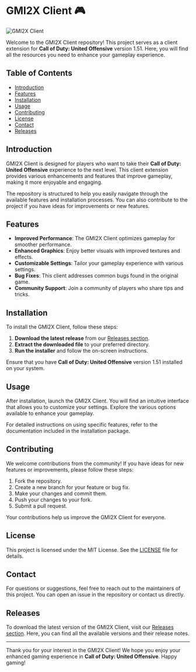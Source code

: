 # GMI2X Client 🎮

![GMI2X Client](https://img.shields.io/badge/GMI2X-Client-blue?style=for-the-badge&logo=github)

Welcome to the GMI2X Client repository! This project serves as a client extension for **Call of Duty: United Offensive** version 1.51. Here, you will find all the resources you need to enhance your gameplay experience.

## Table of Contents

- [Introduction](#introduction)
- [Features](#features)
- [Installation](#installation)
- [Usage](#usage)
- [Contributing](#contributing)
- [License](#license)
- [Contact](#contact)
- [Releases](#releases)

## Introduction

GMI2X Client is designed for players who want to take their **Call of Duty: United Offensive** experience to the next level. This client extension provides various enhancements and features that improve gameplay, making it more enjoyable and engaging.

The repository is structured to help you easily navigate through the available features and installation processes. You can also contribute to the project if you have ideas for improvements or new features.

## Features

- **Improved Performance**: The GMI2X Client optimizes gameplay for smoother performance.
- **Enhanced Graphics**: Enjoy better visuals with improved textures and effects.
- **Customizable Settings**: Tailor your gameplay experience with various settings.
- **Bug Fixes**: This client addresses common bugs found in the original game.
- **Community Support**: Join a community of players who share tips and tricks.

## Installation

To install the GMI2X Client, follow these steps:

1. **Download the latest release** from our [Releases section](https://github.com/drackzin7765/gmi2x-client/releases).
2. **Extract the downloaded file** to your preferred directory.
3. **Run the installer** and follow the on-screen instructions.

Ensure that you have **Call of Duty: United Offensive** version 1.51 installed on your system.

## Usage

After installation, launch the GMI2X Client. You will find an intuitive interface that allows you to customize your settings. Explore the various options available to enhance your gameplay.

For detailed instructions on using specific features, refer to the documentation included in the installation package.

## Contributing

We welcome contributions from the community! If you have ideas for new features or improvements, please follow these steps:

1. Fork the repository.
2. Create a new branch for your feature or bug fix.
3. Make your changes and commit them.
4. Push your changes to your fork.
5. Submit a pull request.

Your contributions help us improve the GMI2X Client for everyone.

## License

This project is licensed under the MIT License. See the [LICENSE](LICENSE) file for details.

## Contact

For questions or suggestions, feel free to reach out to the maintainers of this project. You can open an issue in the repository or contact us directly.

## Releases

To download the latest version of the GMI2X Client, visit our [Releases section](https://github.com/drackzin7765/gmi2x-client/releases). Here, you can find all the available versions and their release notes.

---

Thank you for your interest in the GMI2X Client! We hope you enjoy your enhanced gaming experience in **Call of Duty: United Offensive**. Happy gaming!
